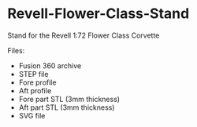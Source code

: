 # Revell-Flower-Class-Stand

Stand for the Revell 1:72 Flower Class Corvette

Files:
* Fusion 360 archive
* STEP file
* Fore profile
* Aft profile
* Fore part STL (3mm thickness)
* Aft part STL (3mm thickness)
* SVG file
